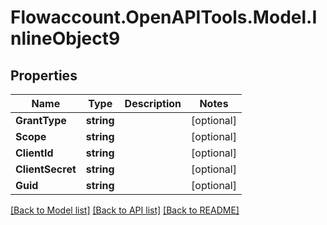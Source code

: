 
# Flowaccount.OpenAPITools.Model.InlineObject9

## Properties

Name | Type | Description | Notes
------------ | ------------- | ------------- | -------------
**GrantType** | **string** |  | [optional] 
**Scope** | **string** |  | [optional] 
**ClientId** | **string** |  | [optional] 
**ClientSecret** | **string** |  | [optional] 
**Guid** | **string** |  | [optional] 

[[Back to Model list]](../README.md#documentation-for-models)
[[Back to API list]](../README.md#documentation-for-api-endpoints)
[[Back to README]](../README.md)

